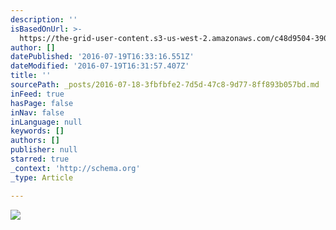 ```yaml
---
description: ''
isBasedOnUrl: >-
  https://the-grid-user-content.s3-us-west-2.amazonaws.com/c48d9504-390e-474f-ac14-5166ac4ac57a.jpg
author: []
datePublished: '2016-07-19T16:33:16.551Z'
dateModified: '2016-07-19T16:31:57.407Z'
title: ''
sourcePath: _posts/2016-07-18-3fbfbfe2-7d5d-47c8-9d77-8ff893b057bd.md
inFeed: true
hasPage: false
inNav: false
inLanguage: null
keywords: []
authors: []
publisher: null
starred: true
_context: 'http://schema.org'
_type: Article

---
```

![](https://the-grid-user-content.s3-us-west-2.amazonaws.com/c48d9504-390e-474f-ac14-5166ac4ac57a.jpg)